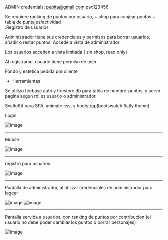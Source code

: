 ADMIN credentials: pepita@gmail.com  pw:123456


Se requiere ranking de puntos  por usuario, + shop para canjear puntos + tabla de puntajes/actividad  
.Registro de usuarios
 
 
Administrador tiene sus credenciales y permisos para borrar usuarios, añadir o restar puntos. 
Accede a vista de administrador

Los usuarios acceden a vista limitada ( sin shop, read only)


Al registrarse, usuario tiene permiso de user.


Fondo y estetica pedida por cliente

 - Herramientas

Se utilizo firebase auth y firestore db para tabla de nombre-puntos, y servir pagina segun rol es usuario o administrador.


SvelteKit para SPA, animate.css, y bootstrap(bootswatch flatly theme)

Login

![image](https://user-images.githubusercontent.com/46230600/168585437-93309f53-90e7-4d33-8468-ee626d1bb410.png)

<hr>
Mobile 


![image](https://user-images.githubusercontent.com/46230600/168585493-d7c1e181-25ae-4719-8f14-b6bde35aa8c4.png)


<hr>

registro para usuarios.


![image](https://user-images.githubusercontent.com/46230600/168584701-8315c0c5-78d4-4c93-8157-bc5a48789b32.png)


<hr>
Pantalla de administrador, al utilizar credenciales de administrador para logear
 
![image](https://user-images.githubusercontent.com/46230600/168585013-49bc4755-4111-41a4-abb2-d476ff145bda.png)
![image](https://user-images.githubusercontent.com/46230600/168586421-c9bb6e3e-2da9-4d49-befa-4ae216d2922c.png)


<hr>
Pantalla servida a usuarios,  con ranking de puntos por contribucion (el usuario no debe poder cambiar los puntos o borrar personajes)

![image](https://user-images.githubusercontent.com/46230600/168584826-fc49ee9e-9058-4e8d-a997-218a80336236.png)

 
